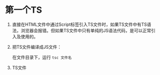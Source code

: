# 第一个TS

1. 直接在HTML文件中通过Script标签引入TS文件时，如果TS文件中有TS语法，浏览器会报错。但如果TS文件中只有单纯的JS语法代码，是可以正常引入及使用的。

2. 把TS文件编译成JS文件：

   在文件目录下，运行 `tsc 文件名` 

3. TS文件